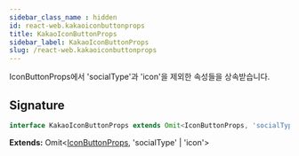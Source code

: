 ```yaml
---
sidebar_class_name : hidden
id: react-web.kakaoiconbuttonprops
title: KakaoIconButtonProps
sidebar_label: KakaoIconButtonProps
slug: /react-web.kakaoiconbuttonprops
---
```






IconButtonProps에서 'socialType'과 'icon'을 제외한 속성들을 상속받습니다.

## Signature

```typescript
interface KakaoIconButtonProps extends Omit<IconButtonProps, 'socialType' | 'icon'> 
```
**Extends:** Omit&lt;[IconButtonProps](./react-web.iconbuttonprops), 'socialType' \| 'icon'&gt;

